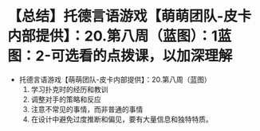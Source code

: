# 【总结】托德言语游戏【萌萌团队-皮卡内部提供】：20.第八周（蓝图）：1蓝图：2-可选看的点拨课，以加深理解

-   托德言语游戏【萌萌团队-皮卡内部提供】：20.第八周（蓝图）
    1.  学习扑克时的经历和教训
    2.  调整对手的策略和反应
    3.  注意不常见的事情，而非普通的事情
    4.  在设计中避免过度推断和偏见，要有大量信息和独特特质。
